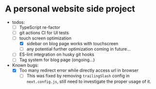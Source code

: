 # A personal website side project
- todos:
  - [ ] TypeScript re-factor
  - [ ] git actions CI for UI tests
  - [ ] touch screen optimization
    - [x] sidebar on blog page works with touchscreen
    - [ ] any potential further optimization coming in future...
  - [ ] ES-lint integration on husky git hooks 
  - [ ] Tag system for blog page (ongoing...)
- Known bugs:
  - [x] Too many redirect error while directly access url in browser
    - [ ] This was fixed by removing `trailingSlash` config in `next.config.js`, still need to investigate the proper usage of it.
